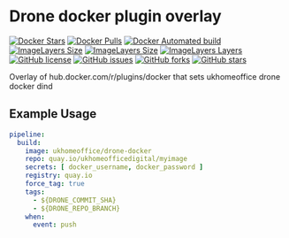 # Drone docker plugin overlay

[![Docker Stars](https://img.shields.io/docker/stars/ukhomeoffice/drone-docker.svg)](https://hub.docker.com/r/ukhomeoffice/drone-docker/)
[![Docker Pulls](https://img.shields.io/docker/pulls/ukhomeoffice/drone-docker.svg)](https://hub.docker.com/r/ukhomeoffice/drone-docker/)
[![Docker Automated build](https://img.shields.io/docker/automated/ukhomeoffice/drone-docker.svg)](https://hub.docker.com/r/ukhomeoffice/drone-docker/builds/)
[![ImageLayers Size](https://img.shields.io/imagelayers/image-size/ukhomeoffice/drone-docker/latest.svg)]()
[![ImageLayers Size](https://img.shields.io/imagelayers/image-size/ukhomeoffice/drone-docker/latest.svg)]()
[![ImageLayers Layers](https://img.shields.io/imagelayers/layers/ukhomeoffice/drone-docker/latest.svg)]()
[![GitHub license](https://img.shields.io/github/license/UKHomeOffice/drone-docker-overlay.svg)](https://github.com/UKHomeOffice/drone-docker-overlay/blob/master/LICENSE)
[![GitHub issues](https://img.shields.io/github/issues/UKHomeOffice/drone-docker-overlay.svg)](https://github.com/UKHomeOffice/drone-docker-overlay/issues)
[![GitHub forks](https://img.shields.io/github/forks/UKHomeOffice/drone-docker-overlay.svg)](https://github.com/UKHomeOffice/drone-docker-overlay/network)
[![GitHub stars](https://img.shields.io/github/stars/UKHomeOffice/drone-docker-overlay.svg)](https://github.com/UKHomeOffice/drone-docker-overlay/stargazers)

Overlay of hub.docker.com/r/plugins/docker that sets ukhomeoffice drone docker dind

## Example Usage
```yaml
pipeline:
  build:
    image: ukhomeoffice/drone-docker
    repo: quay.io/ukhomeofficedigital/myimage
    secrets: [ docker_username, docker_password ]
    registry: quay.io
    force_tag: true
    tags:
      - ${DRONE_COMMIT_SHA}
      - ${DRONE_REPO_BRANCH}
    when:
      event: push
```